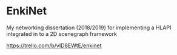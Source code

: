# EnkiNet
My networking dissertation (2018/2019) for implementing a HLAPI integrated in to a 2D scenegraph framework

https://trello.com/b/vID8EWtE/enkinet
